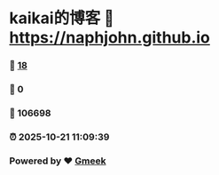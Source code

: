 # kaikai的博客 :link: https://naphjohn.github.io 
### :page_facing_up: [18](https://naphjohn.github.io/tag.html) 
### :speech_balloon: 0 
### :hibiscus: 106698 
### :alarm_clock: 2025-10-21 11:09:39 
### Powered by :heart: [Gmeek](https://github.com/Meekdai/Gmeek)
